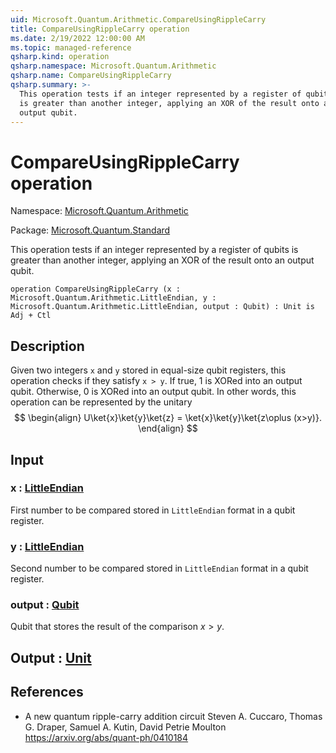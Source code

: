 ```yaml
---
uid: Microsoft.Quantum.Arithmetic.CompareUsingRippleCarry
title: CompareUsingRippleCarry operation
ms.date: 2/19/2022 12:00:00 AM
ms.topic: managed-reference
qsharp.kind: operation
qsharp.namespace: Microsoft.Quantum.Arithmetic
qsharp.name: CompareUsingRippleCarry
qsharp.summary: >-
  This operation tests if an integer represented by a register of qubits
  is greater than another integer, applying an XOR of the result onto an
  output qubit.
---
```


# CompareUsingRippleCarry operation

Namespace: [Microsoft.Quantum.Arithmetic](xref:Microsoft.Quantum.Arithmetic)

Package: [Microsoft.Quantum.Standard](https://nuget.org/packages/Microsoft.Quantum.Standard)


This operation tests if an integer represented by a register of qubitsis greater than another integer, applying an XOR of the result onto anoutput qubit.

```qsharp
operation CompareUsingRippleCarry (x : Microsoft.Quantum.Arithmetic.LittleEndian, y : Microsoft.Quantum.Arithmetic.LittleEndian, output : Qubit) : Unit is Adj + Ctl
```


## Description

Given two integers `x` and `y` stored in equal-size qubit registers,this operation checks if they satisfy `x > y`. If true, 1 isXORed into an output qubit. Otherwise, 0 is XORed into an output qubit.In other words, this operation can be represented by the unitary$$\begin{align}U\ket{x}\ket{y}\ket{z} = \ket{x}\ket{y}\ket{z\oplus (x>y)}.\end{align}$$

## Input

### x : [LittleEndian](xref:Microsoft.Quantum.Arithmetic.LittleEndian)

First number to be compared stored in `LittleEndian` format in a qubit register.


### y : [LittleEndian](xref:Microsoft.Quantum.Arithmetic.LittleEndian)

Second number to be compared stored in `LittleEndian` format in a qubit register.


### output : [Qubit](xref:microsoft.quantum.qsharp.valueliterals#qubit-literals)

Qubit that stores the result of the comparison $x>y$.



## Output : [Unit](xref:microsoft.quantum.qsharp.valueliterals#unit-literal)



## References

- A new quantum ripple-carry addition circuit  Steven A. Cuccaro, Thomas G. Draper, Samuel A. Kutin, David Petrie Moulton  https://arxiv.org/abs/quant-ph/0410184